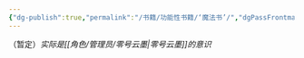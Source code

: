 ```yaml
---
{"dg-publish":true,"permalink":"/书籍/功能性书籍/‘魔法书’/","dgPassFrontmatter":true}
---
```


（暂定）*实际是[[角色/管理员/零号云墨\|零号云墨]]的意识*
